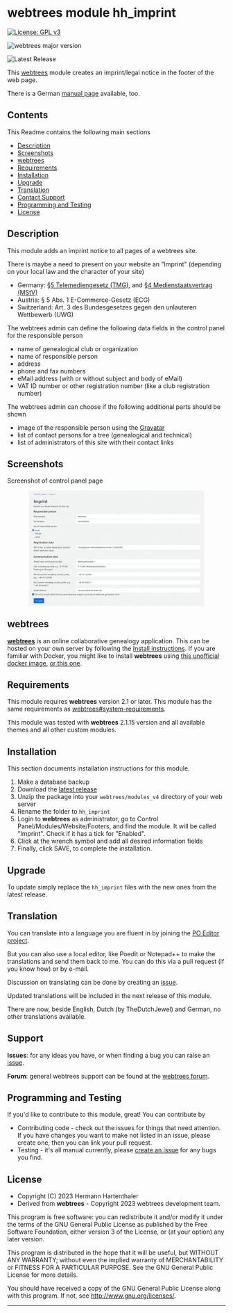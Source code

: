# webtrees module hh_imprint

[![License: GPL v3](https://img.shields.io/badge/License-GPL%20v3-blue.svg)](http://www.gnu.org/licenses/gpl-3.0)

![webtrees major version](https://img.shields.io/badge/webtrees-v2.1.x-green)

![Latest Release](https://img.shields.io/github/v/release/hartenthaler/hh_imprint)

This [webtrees](https://www.webtrees.net) module creates an imprint/legal notice in the footer of the web page.

There is a German [manual page](https://wiki.genealogy.net/Webtrees_Handbuch/Anleitung_f%C3%BCr_Webmaster/Erweiterungsmodule/Impressum) available, too.

<a name="Contents"></a>
## Contents

This Readme contains the following main sections

* [Description](#description)
* [Screenshots](#screenshots)
* [webtrees](#webtrees)
* [Requirements](#requirements)
* [Installation](#installation)
* [Upgrade](#upgrade)
* [Translation](#translation)
* [Contact Support](#support)
* [Programming and Testing](#programming)
* [License](#license)

<a name="description"></a>
## Description

This module adds an imprint notice to all pages of a webtrees site.

There is maybe a need to present on your website an "Imprint"
(depending on your local law and the character of your site)
* Germany: [§5 Telemediengesetz (TMG)](https://lxgesetze.de/tmg/5), 
and [§4 Medienstaatsvertrag (MStV)](https://lxgesetze.de/mstv/4)
* Austria: § 5 Abs. 1 E-Commerce-Gesetz (ECG)
* Switzerland: Art. 3 des Bundesgesetzes gegen den unlauteren Wettbewerb (UWG)

The webtrees admin can define the following data fields in the control panel for the responsible person
* name of genealogical club or organization
* name of responsible person
* address
* phone and fax numbers
* eMail address (with or without subject and body of eMail)
* VAT ID number or other registration number (like a club registration number)

The webtrees admin can choose if the following additional parts should be shown
* image of the responsible person using the [Gravatar](https://gravatar.com/)
* list of contact persons for a tree (genealogical and technical)
* list of administrators of this site with their contact links

<a name="screenshots"></a>
## Screenshots

Screenshot of control panel page
<p align="center"><img src="resources/docs/imprint_control_panel.png" alt="Screenshot of control panel menu" align="center" width="80%"></p>

<a name="webtrees"></a>
## webtrees

**[webtrees](https://webtrees.net/)** is an online collaborative genealogy application.
This can be hosted on your own server by following the [Install instructions](https://webtrees.net/install/).
If you are familiar with Docker, you might like to install **webtrees** using [this unofficial docker image](https://hub.docker.com/r/nathanvaughn/webtrees), [or this one](https://github.com/H2CK/webtrees).


<a name="requirements"></a>
## Requirements

This module requires **webtrees** version 2.1 or later.
This module has the same requirements as [webtrees#system-requirements](https://github.com/fisharebest/webtrees#system-requirements).

This module was tested with **webtrees** 2.1.15 version
and all available themes and all other custom modules.

<a name="installation"></a>
## Installation

This section documents installation instructions for this module.

1. Make a database backup
2. Download the [latest release](https://github.com/hartenthaler/hh_imprint/releases/latest)
3. Unzip the package into your `webtrees/modules_v4` directory of your web server
4. Rename the folder to `hh_imprint`
5. Login to **webtrees** as administrator, go to <span class="pointer">Control Panel/Modules/Website/Footers</span>, and find the module. It will be called "Imprint". Check if it has a tick for "Enabled".
6. Click at the wrench symbol and add all desired information fields
7. Finally, click SAVE, to complete the installation.

<a name="upgrade"></a>
## Upgrade

To update simply replace the `hh_imprint` files
with the new ones from the latest release.

<a name="translation"></a>
## Translation

You can translate into a language you are fluent in by joining the
[PO Editor project](https://poeditor.com/join/project/zscMiujN1m).

But you can also use a local editor,
like Poedit or Notepad++ to make the translations and send them back to me.
You can do this via a pull request (if you know how) or by e-mail.

Discussion on translating can be done by creating an [issue](https://github.com/hartenthaler/hh_imprint/issues).

Updated translations will be included in the next release of this module.

There are now, beside English, Dutch (by TheDutchJewel) and German, no other translations available.

<a name="support"></a>
## Support

**Issues**: for any ideas you have, or when finding a bug you can raise an [issue](https://github.com/hartenthaler/hh_imprint/issues).

**Forum**: general webtrees support can be found at the [webtrees forum](http://www.webtrees.net/).

<a name="programming"></a>
## Programming and Testing

If you'd like to contribute to this module, great! You can contribute by

- Contributing code - check out the issues for things that need attention. If you have changes you want to make not listed in an issue, please create one, then you can link your pull request.
- Testing - it's all manual currently, please [create an issue](https://github.com/hartenthaler/hh_imprint/issues) for any bugs you find.

<a name="license"></a>
## License

* Copyright (C) 2023 Hermann Hartenthaler
* Derived from **webtrees** - Copyright 2023 webtrees development team.

This program is free software: you can redistribute it and/or modify
it under the terms of the GNU General Public License as published by
the Free Software Foundation, either version 3 of the License, or
(at your option) any later version.

This program is distributed in the hope that it will be useful,
but WITHOUT ANY WARRANTY; without even the implied warranty of
MERCHANTABILITY or FITNESS FOR A PARTICULAR PURPOSE. See the
GNU General Public License for more details.

You should have received a copy of the GNU General Public License
along with this program. If not, see <http://www.gnu.org/licenses/>.

* * *